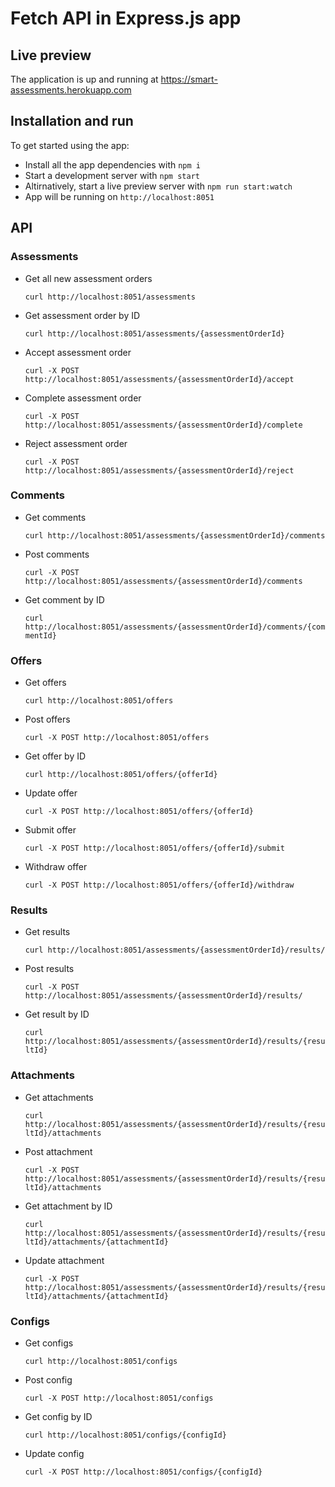 # Fetch API in Express.js app

## Live preview

The application is up and running at https://smart-assessments.herokuapp.com

## Installation and run

To get started using the app:

* Install all the app dependencies with `npm i`
* Start a development server with `npm start`
* Altirnatively, start a live preview server with `npm run start:watch`
* App will be running on `http://localhost:8051`

## API

### Assessments

* Get all new assessment orders

    `curl http://localhost:8051/assessments` 
    
* Get assessment order by ID

    `curl http://localhost:8051/assessments/{assessmentOrderId}` 
    
* Accept assessment order

    `curl -X POST http://localhost:8051/assessments/{assessmentOrderId}/accept`
    
* Complete assessment order

    `curl -X POST http://localhost:8051/assessments/{assessmentOrderId}/complete`
    
* Reject assessment order

    `curl -X POST http://localhost:8051/assessments/{assessmentOrderId}/reject`
    

### Comments

* Get comments

    `curl http://localhost:8051/assessments/{assessmentOrderId}/comments`
    
* Post comments

    `curl -X POST http://localhost:8051/assessments/{assessmentOrderId}/comments`
    
* Get comment by ID

    `curl http://localhost:8051/assessments/{assessmentOrderId}/comments/{commentId}`

### Offers

* Get offers

    `curl http://localhost:8051/offers`

* Post offers

    `curl -X POST http://localhost:8051/offers`
    
* Get offer by ID

    `curl http://localhost:8051/offers/{offerId}`
    
* Update offer

    `curl -X POST http://localhost:8051/offers/{offerId}`
    
* Submit offer

    `curl -X POST http://localhost:8051/offers/{offerId}/submit`
    
* Withdraw offer

    `curl -X POST http://localhost:8051/offers/{offerId}/withdraw`

### Results

* Get results

    `curl http://localhost:8051/assessments/{assessmentOrderId}/results/`
    
* Post results

    `curl -X POST http://localhost:8051/assessments/{assessmentOrderId}/results/`
    
* Get result by ID

    `curl http://localhost:8051/assessments/{assessmentOrderId}/results/{resultId}`
    
### Attachments

* Get attachments

    `curl http://localhost:8051/assessments/{assessmentOrderId}/results/{resultId}/attachments`
    
* Post attachment

    `curl -X POST http://localhost:8051/assessments/{assessmentOrderId}/results/{resultId}/attachments`
    
* Get attachment by ID

    `curl http://localhost:8051/assessments/{assessmentOrderId}/results/{resultId}/attachments/{attachmentId}`
    
* Update attachment

    `curl -X POST http://localhost:8051/assessments/{assessmentOrderId}/results/{resultId}/attachments/{attachmentId}`
    
### Configs

* Get configs

    `curl http://localhost:8051/configs`
    
* Post config

    `curl -X POST http://localhost:8051/configs`
    
* Get config by ID

    `curl http://localhost:8051/configs/{configId}`
    
* Update config
    
    `curl -X POST http://localhost:8051/configs/{configId}`
